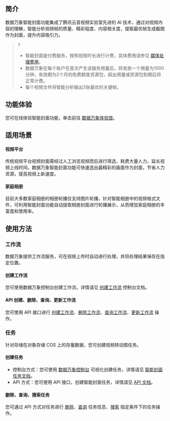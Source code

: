 ## 简介

数据万象智能封面功能集成了腾讯云音视频实验室先进的 AI 技术，通过对视频内容的理解，智能分析视频帧的质量、精彩程度、内容相关度，提取最优帧生成截图作为封面，提升内容吸引力。

>?
>
>- 智能封面是付费服务，按照视频时长进行计费，具体费用请参见 [媒体处理费用](https://cloud.tencent.com/document/product/460/58120)。
>- 数据万象在每个账户在首次产生该服务用量后，将发放一个用量为1000分钟，有效期为2个月的免费额度资源包，超出用量或资源包到期后将正常计费。
>- 每个视频文件将智能分析输出3张最优的关键帧。

## 功能体验
您可在线体验智能封面功能，单击前往 [数据万象体验馆](https://cloud.tencent.com/act/pro/ciExhibition)。

## 适用场景

#### 视频平台

传统视频平台视频封面需经过人工浏览视频而后进行筛选，耗费大量人力，延长视频上线时间。数据万象智能封面功能可快速选出最精彩的画面作为封面，节省人力资源，提高视频上新速度。

#### 家庭相册

目前大多数家庭相册的相册轮播仅支持图片轮播，针对智能相册中的视频格式文件，可利用智能封面功能自动提取相册封面进行轮播展示，从而增加家庭相册的丰富度和使用率。

## 使用方法

### 工作流

数据万象提供工作流服务，可在视频上传时自动进行处理，并将处理结果保存在指定位置。

#### 创建工作流

您可使用数据万象控制台创建工作流，详情请见 [创建工作流](https://cloud.tencent.com/document/product/460/46488#.E5.88.9B.E5.BB.BA.E5.B7.A5.E4.BD.9C.E6.B5.81) 控制台文档。

#### API 创建、删除、查询、更新工作流

您可使用 API 接口进行 [创建工作流](https://cloud.tencent.com/document/product/460/76856)、[删除工作流](https://cloud.tencent.com/document/product/460/76860)、[查询工作流](https://cloud.tencent.com/document/product/460/76857)、[更新工作流](https://cloud.tencent.com/document/product/460/76861) 操作。



### 任务

针对存储在对象存储 COS 上的存量数据，您可创建视频转动图任务。

#### 创建任务

- 控制台方式：您可使用 [数据万象控制台](https://console.cloud.tencent.com/ci) 可视化创建任务，详情请见 [智能封面任务文档](https://cloud.tencent.com/document/product/460/46489#.E5.88.9B.E5.BB.BA.E6.99.BA.E8.83.BD.E5.B0.81.E9.9D.A2.E4.BB.BB.E5.8A.A1)。
- API 方式：您可使用 API 接口，创建智能封面任务，详情请见 [API 文档](https://cloud.tencent.com/document/product/460/48237)。

#### 删除、查询、搜索任务

您可通过 API 方式对任务进行 [删除](https://cloud.tencent.com/document/product/460/38939)、[查询](https://cloud.tencent.com/document/product/460/38937) 任务信息、[搜索](https://cloud.tencent.com/document/product/460/38938) 指定条件下的任务操作。

